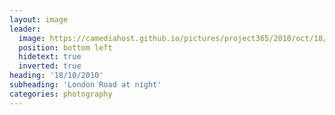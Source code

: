 ```yaml
---
layout: image
leader:
  image: https://camediahost.github.io/pictures/project365/2010/oct/18/181010.jpg
  position: bottom left
  hidetext: true
  inverted: true
heading: '18/10/2010'
subheading: 'London Road at night'
categories: photography
---
```

